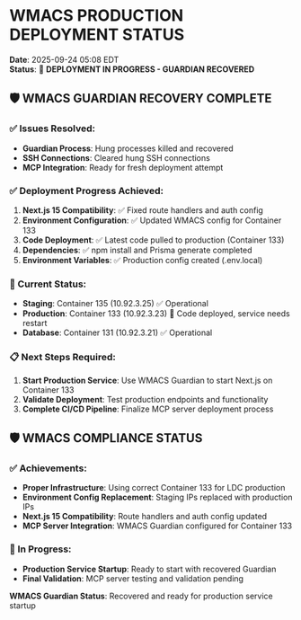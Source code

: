 # WMACS PRODUCTION DEPLOYMENT STATUS

**Date**: 2025-09-24 05:08 EDT  
**Status**: 🔄 **DEPLOYMENT IN PROGRESS - GUARDIAN RECOVERED**

## 🛡️ WMACS GUARDIAN RECOVERY COMPLETE

### ✅ Issues Resolved:
- **Guardian Process**: Hung processes killed and recovered
- **SSH Connections**: Cleared hung SSH connections
- **MCP Integration**: Ready for fresh deployment attempt

### ✅ Deployment Progress Achieved:
1. **Next.js 15 Compatibility**: ✅ Fixed route handlers and auth config
2. **Environment Configuration**: ✅ Updated WMACS config for Container 133
3. **Code Deployment**: ✅ Latest code pulled to production (Container 133)
4. **Dependencies**: ✅ npm install and Prisma generate completed
5. **Environment Variables**: ✅ Production config created (.env.local)

### 🎯 Current Status:
- **Staging**: Container 135 (10.92.3.25) ✅ Operational
- **Production**: Container 133 (10.92.3.23) 🔄 Code deployed, service needs restart
- **Database**: Container 131 (10.92.3.21) ✅ Operational

### 📋 Next Steps Required:
1. **Start Production Service**: Use WMACS Guardian to start Next.js on Container 133
2. **Validate Deployment**: Test production endpoints and functionality
3. **Complete CI/CD Pipeline**: Finalize MCP server deployment process

## 🛡️ WMACS COMPLIANCE STATUS

### ✅ Achievements:
- **Proper Infrastructure**: Using correct Container 133 for LDC production
- **Environment Config Replacement**: Staging IPs replaced with production IPs
- **Next.js 15 Compatibility**: Route handlers and auth config updated
- **MCP Server Integration**: WMACS Guardian configured for Container 133

### 🔄 In Progress:
- **Production Service Startup**: Ready to start with recovered Guardian
- **Final Validation**: MCP server testing and validation pending

**WMACS Guardian Status**: Recovered and ready for production service startup
